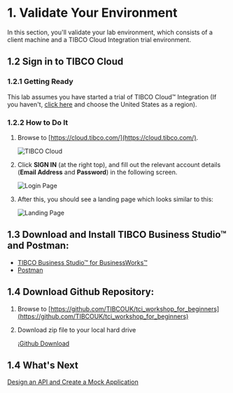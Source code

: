 # 1. Validate Your Environment #

In this section, you'll validate your lab environment, which consists of a client machine and a TIBCO Cloud Integration trial environment.

## 1.2 Sign in to TIBCO Cloud ##

### 1.2.1 Getting Ready ###

This lab assumes you have started a trial of TIBCO Cloud™ Integration (If you haven't, [click here](https://www.tibco.com/products/tibco-cloud-integration/sign-up?_ga=2.96144156.1661410125.1557311514-1465520282.1557311514) and choose the United States as a region).

### 1.2.2 How to Do It ###

1. Browse to [https://cloud.tibco.com/](https://cloud.tibco.com/).

    ![TIBCO Cloud](images/tibco_cloud.jpg)
2. Click **SIGN IN** (at the right top), and fill out the relevant account details (**Email Address** and **Password**) in the following screen.

    ![Login Page](images/login.jpg)
3. After this, you should see a landing page which looks similar to this:

    ![Landing Page](images/landing.jpg)

## 1.3 Download and Install TIBCO Business Studio™ and Postman:

* [TIBCO Business Studio™ for BusinessWorks™](https://integration.cloud.tibco.com/docs/getstarted/installation/installing-studio.html?_ga=2.126013197.1661410125.1557311514-1465520282.1557311514)
* [Postman](https://www.getpostman.com/downloads/)

## 1.4 Download Github Repository:

1. Browse to [https://github.com/TIBCOUK/tci_workshop_for_beginners](https://github.com/TIBCOUK/tci_workshop_for_beginners)

2. Download zip file to your local hard drive

    ¡[Github Download](images/download_repo.png)
    
## 1.4 What's Next ##

[Design an API and Create a Mock Application](001.md)
